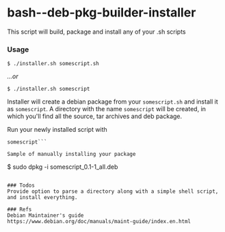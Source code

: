 # bash--deb-pkg-builder-installer
This script will build, package and install any of your .sh scripts

### Usage
```
$ ./installer.sh somescript.sh
```
_...or_
```
$ ./installer.sh somescript
```

Installer will create a debian package from your `somescript.sh` and install it as `somescript`.
A directory with the name `somescript` will be created, in which you'll find all the source, tar archives and deb package.


Run your newly installed script with 
```
somescript```

Sample of manually installing your package
```
$ sudo dpkg -i somescript_0.1-1_all.deb
```

### Todos
Provide option to parse a directory along with a simple shell script, and install everything.

### Refs
Debian Maintainer's guide
https://www.debian.org/doc/manuals/maint-guide/index.en.html
